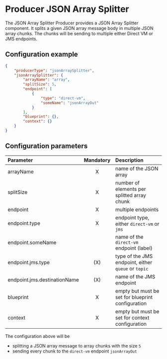 # Producer JSON Array Splitter
The JSON Array Splitter Producer provides a JSON Array Splitter component. It splits a given JSON array message body in multiple JSON array chunks. The chunks will be sending to multiple either Direct VM or JMS endpoints.

## Configuration example
````json
{
    "producerType": "jsonArraySplitter",
    "jsonArraySplitter": {
        "arrayName": "array",
        "splitSize": 5,
        "endpoint": [
            {
                "type": "direct-vm",
                "someName": "jsonArrayOut"
            }
        ],
        "blueprint": {},
        "context": {}
    }
}
````
## Configuration parameters
|Parameter|Mandatory|Description|
|:---|:---:|:---|
|arrayName|X|name of the JSON array|
|splitSize|X|number of elements per splitted array chunk|
|endpoint|X|multiple endpoints|
|endpoint.type|X|endpoint type, either `direct-vm` or `jms`|
|endpoint.someName| |name of the `direct-vm` endpoint (label)|
|endpoint.jms.type|(X)|type of the JMS endpoint, either `queue` or `topic`|
|endpoint.jms.destinationName|(X)|name of the JMS endpoint|
|blueprint|X|empty but must be set for blueprint configuration|
|context|X|empty but must be set for context configuration|

The configuration above will be
- splitting a JSON array message to array chunks with the size `5`
- sending every chunk to the `direct-vm` endpoint `jsonArrayOut`
